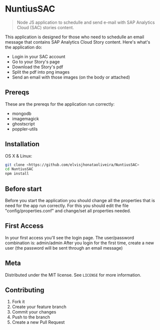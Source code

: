 # NuntiusSAC
> Node JS application to schedulle and send e-mail with SAP Analytics Cloud (SAC) stories content.

This application is designed for those who need to schedulle an email message that contains SAP Analytics Cloud Story content. Here's what's the application do: 

- Login in your SAC account
- Go to your Story's page
- Download the Story's pdf
- Split the pdf into png images
- Send an email with those images (on the body or attached)

## Prereqs

These are the prereqs for the application run correctly:

- mongodb
- imagemagick
- ghostscript
- poppler-utils


## Installation

OS X & Linux:

```sh
git clone <https://github.com/elvisjhonataoliveira/NuntiusSAC>
cd NuntiusSAC
npm install
```

## Before start
Before you start the application you should change all the properties that is need for the app run correctly. For this you should edit the file "config/properties.conf" and change/set all properties needed.

## First Access
In your first access you'll see the login page. The user/password combination is: admin/admin
After you login for the first time, create a new user (the password will be sent through an email message)

## Meta

Distributed under the MIT license. See ``LICENSE`` for more information.

## Contributing

1. Fork it
2. Create your feature branch
3. Commit your changes
4. Push to the branch
5. Create a new Pull Request
